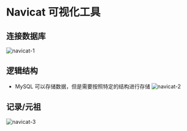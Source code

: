 # Navicat 可视化工具

## 连接数据库
![navicat-1](/navicat-1.jpg)

## 逻辑结构
- MySQL 可以存储数据，但是需要按照特定的结构进行存储
![navicat-2](/navicat-2.jpg)

## 记录/元祖
![navicat-3](/navicat-3.jpg)
